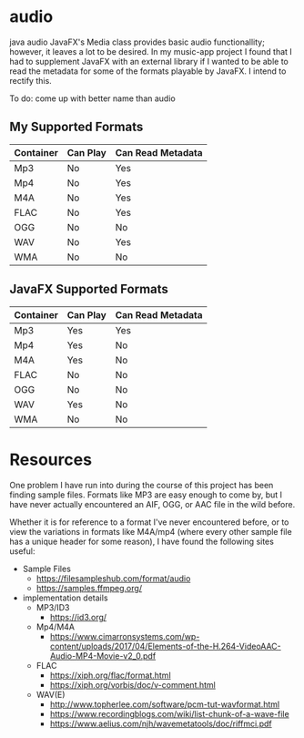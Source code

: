 # audio
java audio
JavaFX's Media class provides basic audio functionallity; however, it leaves a lot to be desired. In my music-app project I found that I had to supplement JavaFX with an external library if I wanted to be able to read the metadata for some of the formats playable by JavaFX. I intend to rectify this.

To do: come up with better name than audio

## My Supported Formats
| Container | Can Play | Can Read Metadata |
| :- | :- | :- |
| Mp3 | No | Yes |
| Mp4 | No | Yes |
| M4A | No | Yes |
| FLAC | No | Yes |
| OGG| No | No |
| WAV | No | Yes |
| WMA | No | No |

## JavaFX Supported Formats
| Container | Can Play | Can Read Metadata |
| :- | :- | :- |
| Mp3 | Yes | Yes |
| Mp4 | Yes | No |
| M4A | Yes | No |
| FLAC | No | No |
| OGG| No | No |
| WAV | Yes | No |
| WMA | No | No |

# Resources
One problem I have run into during the course of this project has been finding sample files. Formats like MP3 are easy enough to come by, but I have never actually encountered an AIF, OGG, or AAC file in the wild before. 

Whether it is for reference to a format I've never encountered before, or to view the variations in formats like M4A/mp4 (where every other sample file has a unique header for some reason), I have found the following sites useful:
* Sample Files
  * https://filesampleshub.com/format/audio
  * https://samples.ffmpeg.org/
* implementation details
  * MP3/ID3
    * https://id3.org/
  * Mp4/M4A
    * https://www.cimarronsystems.com/wp-content/uploads/2017/04/Elements-of-the-H.264-VideoAAC-Audio-MP4-Movie-v2_0.pdf
  * FLAC
    * https://xiph.org/flac/format.html
    * https://xiph.org/vorbis/doc/v-comment.html
  * WAV(E)
    * http://www.topherlee.com/software/pcm-tut-wavformat.html
    * https://www.recordingblogs.com/wiki/list-chunk-of-a-wave-file
    * https://www.aelius.com/njh/wavemetatools/doc/riffmci.pdf
 
